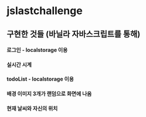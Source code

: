# jslastchallenge
## 구현한 것들 (바닐라 자바스크립트를 통해)
#### 로그인 - localstorage 이용
#### 실시간 시계
#### todoList - localstorage 이용
#### 배경 이미지 3개가 랜덤으로 화면에 나옴
#### 현재 날씨와 자신의 위치
